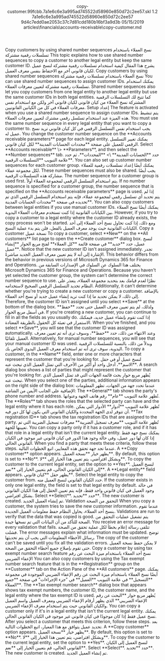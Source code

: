 <?xml version="1.0" encoding="UTF-8"?>
<xliff xmlns:logoport="urn:logoport:xliffeditor:xliff-extras:1.0" xmlns:tilt="urn:logoport:xliffeditor:tilt-non-translatables:1.0" xmlns:xsi="http://www.w3.org/2001/XMLSchema-instance" xmlns="urn:oasis:names:tc:xliff:document:1.2" xmlns:xliffext="urn:microsoft:content:schema:xliffextensions" version="1.2" xsi:schemaLocation="urn:oasis:names:tc:xliff:document:1.2 xliff-core-1.2-transitional.xsd">
  <file datatype="xml" source-language="en-US" original="copy-customer.md" target-language="ar-SA">
    <header>
      <tool tool-company="Microsoft" tool-version="1.0-7889195" tool-name="mdxliff" tool-id="mdxliff"/>
      <xliffext:skl_file_name>copy-customer.99fcbb.7a1e6c6e3a995ad745522d58960e850d72c2ee57.skl</xliffext:skl_file_name>
      <xliffext:version>1.2</xliffext:version>
      <xliffext:ms.openlocfilehash>7a1e6c6e3a995ad745522d58960e850d72c2ee57</xliffext:ms.openlocfilehash>
      <xliffext:ms.sourcegitcommit>9d4c7edd0ae2053c37c7d81cdd180b16bf3a9d3b</xliffext:ms.sourcegitcommit>
      <xliffext:ms.lasthandoff>05/15/2019</xliffext:ms.lasthandoff>
      <xliffext:ms.openlocfilepath>articles\financials\accounts-receivable\copy-customer.md</xliffext:ms.openlocfilepath>
    </header>
    <body>
      <group extype="content" id="content">
        <trans-unit xml:space="preserve" translate="yes" id="101" restype="x-metadata">
          <source>Copy customers by using shared number sequences</source>
        <target logoport:matchpercent="101" state="translated" state-qualifier="leveraged-tm">نسخ العملاء باستخدام تسلسلات رقمية مشتركة</target></trans-unit>
        <trans-unit xml:space="preserve" translate="yes" id="102" restype="x-metadata">
          <source>This topic explains how to use shared number sequences to copy a customer to another legal entity but keep the same customer ID.</source>
        <target logoport:matchpercent="101" state="translated" state-qualifier="leveraged-tm">يشرح هذا المقال كيفية استخدام تسلسلات رقمية مشتركة لنسخ عميل لكيان قانوني آخر مع الاحتفاظ بنفس معرف العميل.</target></trans-unit>
        <trans-unit xml:space="preserve" translate="yes" id="103">
          <source>Copy customers by using shared number sequences</source>
        <target logoport:matchpercent="101" state="translated" state-qualifier="leveraged-tm">نسخ العملاء باستخدام تسلسلات رقمية مشتركة</target></trans-unit>
        <trans-unit xml:space="preserve" translate="yes" id="104">
          <source>You can use shared number sequences to assign customer IDs.</source>
        <target logoport:matchpercent="101" state="translated" state-qualifier="leveraged-tm">يمكنك استخدام تسلسلات رقمية مشتركة لتعيين معرفات العملاء.</target></trans-unit>
        <trans-unit xml:space="preserve" translate="yes" id="105">
          <source>Shared number sequences also let you copy customers from one legal entity to another legal entity but use the same customer IDs in both legal entities.</source>
        <target logoport:matchpercent="101" state="translated" state-qualifier="leveraged-tm">كما تتيح لك التسلسلات الرقمية المشتركة نسخ العملاء من كيان قانوني لكيان قانوني آخر ولكن مع استخدام نفس معرفات العملاء في كل من الكيانين القانونيين.</target></trans-unit>
        <trans-unit xml:space="preserve" translate="yes" id="106">
          <source>Setup</source>
        <target logoport:matchpercent="101" state="translated" state-qualifier="leveraged-tm">إعداد</target></trans-unit>
        <trans-unit xml:space="preserve" translate="yes" id="107">
          <source>The feature is activated when you use a shared number sequence to assign customer IDs.</source>
        <target logoport:matchpercent="101" state="translated" state-qualifier="leveraged-tm">يتم تنشيط هذه الميزة عند استخدام تسلسل رقمي مشترك لتعيين معرفات العملاء.</target></trans-unit>
        <trans-unit xml:space="preserve" translate="yes" id="108">
          <source>You must use the same number sequence in every legal entity that you want to copy a customer to.</source>
        <target logoport:matchpercent="101" state="translated" state-qualifier="leveraged-tm">يجب استخدام نفس التسلسل الرقمي في كل كيان قانوني تريد نسخ عميل له.</target></trans-unit>
        <trans-unit xml:space="preserve" translate="yes" id="109">
          <source>You change the customer number sequence on the <bpt id="p1">**</bpt>Accounts receivable parameters<ept id="p1">**</ept> page for each legal entity.</source>
        <target logoport:matchpercent="101" state="translated" state-qualifier="leveraged-tm">يمكنك تغيير التسلسل الرقمي للعميل على صفحة <bpt id="p1">**</bpt>محددات الحسابات المدينة<ept id="p1">**</ept> لكل كيان قانوني.</target></trans-unit>
        <trans-unit xml:space="preserve" translate="yes" id="110">
          <source>Select <bpt id="p1">**</bpt>Accounts receivable<ept id="p1">**</ept> <ph id="ph1">\&gt;</ph> <bpt id="p2">**</bpt>Parameters<ept id="p2">**</ept>, and then select the <bpt id="p3">**</bpt>Number sequences<ept id="p3">**</ept> tab.</source>
        <target logoport:matchpercent="101" state="translated" state-qualifier="leveraged-tm">حدد <bpt id="p1">**</bpt>الحسابات المدينة<ept id="p1">**</ept> <ph id="ph1">\&gt;</ph> <bpt id="p2">**</bpt>المحددات<ept id="p2">**</ept>، ثم حدد علامة التبويب <bpt id="p3">**</bpt>التسلسلات الرقمية<ept id="p3">**</ept>.</target></trans-unit>
        <trans-unit xml:space="preserve" translate="yes" id="111">
          <source>You can also set up customer number sequences for each customer group.</source>
        <target logoport:matchpercent="101" state="translated" state-qualifier="leveraged-tm">يمكنك أيضًا إعداد تسلسلات رقمية للعملاء لكل مجموعة عملاء.</target></trans-unit>
        <trans-unit xml:space="preserve" translate="yes" id="112">
          <source>These number sequences must also be shared.</source>
        <target logoport:matchpercent="101" state="translated" state-qualifier="leveraged-tm">يجب أيضًا مشاركة هذه التسلسلات الرقمية.</target></trans-unit>
        <trans-unit xml:space="preserve" translate="yes" id="113">
          <source>The number sequence for a customer group is used first.</source>
        <target logoport:matchpercent="101" state="translated" state-qualifier="leveraged-tm">يتم استخدام التسلسل الرقمي لمجموعة العملاء أولاً.</target></trans-unit>
        <trans-unit xml:space="preserve" translate="yes" id="114">
          <source>If no number sequence is specified for a customer group, the number sequence that is specified on the <bpt id="p1">**</bpt>Accounts receivable parameters<ept id="p1">**</ept> page is used.</source>
        <target logoport:matchpercent="101" state="translated" state-qualifier="leveraged-tm">إذا لم يتم تحديد أي تسلسل رقمي لمجموعة عملاء، فإنه يتم استخدام التسلسل الرقمي الذي تم تحديده في صفحة <bpt id="p1">**</bpt>محددات الحسابات المدينة<ept id="p1">**</ept>.</target></trans-unit>
        <trans-unit xml:space="preserve" translate="yes" id="115">
          <source>You can also copy customers between legal entities if you use manual customer IDs.</source>
        <target logoport:matchpercent="101" state="translated" state-qualifier="leveraged-tm">يمكنك أيضًا نسخ العملاء بين الكيانات القانونية إذا كنت تستخدم معرفات العملاء اليدوية.</target></trans-unit>
        <trans-unit xml:space="preserve" translate="yes" id="116">
          <source>However, if you try to copy a customer to a legal entity where the customer ID already exists, the copy process won't be started.</source>
        <target logoport:matchpercent="101" state="translated" state-qualifier="leveraged-tm">ومع ذلك، إذا كنت تحاول نسخ أحد العملاء إلى أحد الكيانات القانونية حيث يوجد معرف العميل بالفعل، فلن يتم بدء عملية النسخ.</target></trans-unit>
        <trans-unit xml:space="preserve" translate="yes" id="117">
          <source>Copy a customer</source>
        <target logoport:matchpercent="101" state="translated" state-qualifier="leveraged-tm">نسخة عميل</target></trans-unit>
        <trans-unit xml:space="preserve" translate="yes" id="118">
          <source>To copy a customer, select <bpt id="p1">**</bpt>New<ept id="p1">**</ept> on the <bpt id="p2">**</bpt>All customers<ept id="p2">**</ept> list page to open the <bpt id="p3">**</bpt>Create customer<ept id="p3">**</ept> dialog box.</source>
        <target logoport:matchpercent="101" state="translated" state-qualifier="leveraged-tm">لنسخ عميل، حدد <bpt id="p1">**</bpt>جديد<ept id="p1">**</ept> في صفحة قائمة <bpt id="p2">**</bpt>كل العملاء<ept id="p2">**</ept> لفتح مربع الحوار <bpt id="p3">**</bpt>إنشاء عميل<ept id="p3">**</ept>.</target></trans-unit>
        <trans-unit xml:space="preserve" translate="yes" id="119">
          <source>Notice that the new customer ID isn't assigned immediately.</source>
        <target logoport:matchpercent="101" state="translated" state-qualifier="leveraged-tm">تجدر الإشارة إلى أنه لا يتم تعيين معرف العميل الجديد مباشرةً.</target></trans-unit>
        <trans-unit xml:space="preserve" translate="yes" id="120">
          <source>This behavior differs from the behavior in previous versions of Microsoft Dynamics 365 for Finance and Operations.</source>
        <target logoport:matchpercent="101" state="translated" state-qualifier="leveraged-tm">يختلف هذا السلوك عن السلوك في الإصدارات السابقة من Microsoft Dynamics 365 for Finance and Operations.</target></trans-unit>
        <trans-unit xml:space="preserve" translate="yes" id="121">
          <source>Because you haven't yet selected the customer group, the system can't determine the correct number sequence to use.</source>
        <target logoport:matchpercent="101" state="translated" state-qualifier="leveraged-tm">نظرًا لعدم قيامك بعد بتحديد مجموعة العملاء، يتعذر على النظام تحديد التسلسل الرقمي الصحيح لاستخدامه.</target></trans-unit>
        <trans-unit xml:space="preserve" translate="yes" id="122">
          <source>Additionally, it can't determine whether you're trying to create a new customer or copy a customer.</source>
        <target logoport:matchpercent="101" state="translated" state-qualifier="leveraged-tm">بالإضافة إلى ذلك، لا يمكن تحديد ما إذا كنت تريد إنشاء عميل جديد أو نسخ أحد العملاء.</target></trans-unit>
        <trans-unit xml:space="preserve" translate="yes" id="123">
          <source>Therefore, the customer ID isn't assigned until you select <bpt id="p1">**</bpt>Save<ept id="p1">**</ept> at the bottom of the dialog box.</source>
        <target logoport:matchpercent="101" state="translated" state-qualifier="leveraged-tm">ولذلك، لم يتم تعيين معرف العميل حتى تحدد <bpt id="p1">**</bpt>حفظ<ept id="p1">**</ept> في أسفل مربع الحوار.</target></trans-unit>
        <trans-unit xml:space="preserve" translate="yes" id="124">
          <source>If you're creating a new customer, you can continue to fill in all the fields as you usually do.</source>
        <target logoport:matchpercent="101" state="translated" state-qualifier="leveraged-tm">إذا كنت تقوم بإنشاء عميل جديد، فيمكنك الاستمرار في تعبئة كل الحقول بالطريقة المعتادة.</target></trans-unit>
        <trans-unit xml:space="preserve" translate="yes" id="125">
          <source>When you've finished, and you select <bpt id="p1">**</bpt>Save<ept id="p1">**</ept>, you will see that the customer ID was assigned automatically.</source>
        <target logoport:matchpercent="101" state="translated" state-qualifier="leveraged-tm">وعند الانتهاء من ذلك، حدد <bpt id="p1">**</bpt>حفظ<ept id="p1">**</ept>، وسوف ترى أنه تم تعيين معرف العميل تلقائيًا.</target></trans-unit>
        <trans-unit xml:space="preserve" translate="yes" id="126">
          <source>Alternatively, for manual number sequences, you will see that your manual customer ID was used.</source>
        <target logoport:matchpercent="101" state="translated" state-qualifier="leveraged-tm">وبدلاً من ذلك، بالنسبة للتسلسلات الرقمية اليدوية، سوف ترى أنه تم استخدام معرف العميل اليدوي الخاص بك.</target></trans-unit>
        <trans-unit xml:space="preserve" translate="yes" id="127">
          <source>To copy a customer, in the <bpt id="p1">**</bpt>Name<ept id="p1">**</ept> field, enter one or more characters that represent the customer that you're looking for.</source>
        <target logoport:matchpercent="101" state="translated" state-qualifier="leveraged-tm">لنسخ عميل أو في حقل <bpt id="p1">**</bpt>الاسم<ept id="p1">**</ept>، أدخل واحد أو أكثر من الأحرف التي تمثل العميل الذي تبحث عنه.</target></trans-unit>
        <trans-unit xml:space="preserve" translate="yes" id="128">
          <source>A search dialog box shows a list of parties that might represent the customer that you're looking for.</source>
        <target logoport:matchpercent="101" state="translated" state-qualifier="leveraged-tm">يُظهر مربع حوار بحث قائمة الجهات التي قد تمثل العميل الذي تبحث عنه.</target></trans-unit>
        <trans-unit xml:space="preserve" translate="yes" id="129">
          <source>When you select one of the parties, additional information appears on the right side of the dialog box:</source>
        <target logoport:matchpercent="101" state="translated" state-qualifier="leveraged-tm">عندما تحدد جهة من الجهات، تظهر المعلومات الإضافية على الجانب الأيمن من الشاشة:</target></trans-unit>
        <trans-unit xml:space="preserve" translate="yes" id="130">
          <source>The <bpt id="p1">**</bpt>General<ept id="p1">**</ept> tab shows the party's phone number and address.</source>
        <target logoport:matchpercent="101" state="translated" state-qualifier="leveraged-tm">تُظهر علامة التبويب <bpt id="p1">**</bpt>عام<ept id="p1">**</ept> رقم هاتف الجهة وعنوانها.</target></trans-unit>
        <trans-unit xml:space="preserve" translate="yes" id="131">
          <source>The <bpt id="p1">**</bpt>Roles<ept id="p1">**</ept> tab shows the roles that the selected party can have and the legal entity where it has each role.</source>
        <target logoport:matchpercent="101" state="translated" state-qualifier="leveraged-tm">تُظهر علامة التبويب <bpt id="p1">**</bpt>أدوار<ept id="p1">**</ept> الأدوار التي يمكن أن تتوفر لدى الجهة المحددة والكيان القانوني التي يكون لها كل دور فيه.</target></trans-unit>
        <trans-unit xml:space="preserve" translate="yes" id="132">
          <source><bpt id="p1">**</bpt>Tax registration ID<ept id="p1">**</ept> tab shows the tax registration IDs that are assigned to the party.</source>
        <target logoport:matchpercent="101" state="translated" state-qualifier="leveraged-tm">تُظهر علامة التبويب <bpt id="p1">**</bpt>معرف تسجيل الضريبة<ept id="p1">**</ept> معرفات تسجيل الضريبة التي تم تعيينها للجهة.</target></trans-unit>
        <trans-unit xml:space="preserve" translate="yes" id="133">
          <source>You can copy a party only if it has a customer role, and if it has that role in a legal entity that isn't the current legal entity.</source>
        <target logoport:matchpercent="101" state="translated" state-qualifier="leveraged-tm">يمكنك نسخ جهة فقط إذا كان لها دور عميل، وفي حالة وجود هذا الدور في كيان قانوني غير موجود في الكيان القانوني الحالي.</target></trans-unit>
        <trans-unit xml:space="preserve" translate="yes" id="134">
          <source>When you find a party that meets these criteria, follow these steps.</source>
        <target logoport:matchpercent="101" state="translated" state-qualifier="leveraged-tm">عندما تجد جهة تحقق هذه المعايير، اتبع الخطوات التالية.</target></trans-unit>
        <trans-unit xml:space="preserve" translate="yes" id="135">
          <source>A <bpt id="p1">**</bpt>Copy customer<ept id="p1">**</ept> option appears.</source>
        <target logoport:matchpercent="101" state="translated" state-qualifier="leveraged-tm">يظهر خيار <bpt id="p1">**</bpt>نسخة العميل<ept id="p1">**</ept>.</target></trans-unit>
        <trans-unit xml:space="preserve" translate="yes" id="136">
          <source>By default, this option is set to <bpt id="p1">**</bpt>No<ept id="p1">**</ept>.</source>
        <target logoport:matchpercent="101" state="translated" state-qualifier="leveraged-tm">وبشكل افتراضي، يتم تعيين هذا الخيار إلى <bpt id="p1">**</bpt>لا<ept id="p1">**</ept>.</target></trans-unit>
        <trans-unit xml:space="preserve" translate="yes" id="137">
          <source>To copy the customer to the current legal entity, set the option to <bpt id="p1">**</bpt>Yes<ept id="p1">**</ept>.</source>
        <target logoport:matchpercent="101" state="translated" state-qualifier="leveraged-tm">لنسخ العميل إلى الكيان القانوني الحالي، قم بتعيين الخيار إلى <bpt id="p1">**</bpt>نعم<ept id="p1">**</ept>.</target></trans-unit>
        <trans-unit xml:space="preserve" translate="yes" id="138">
          <source>A <bpt id="p1">**</bpt>Legal entity<ept id="p1">**</ept> field appears.</source>
        <target logoport:matchpercent="101" state="translated" state-qualifier="leveraged-tm">يظهر حقل <bpt id="p1">**</bpt>كيان قانوني<ept id="p1">**</ept>.</target></trans-unit>
        <trans-unit xml:space="preserve" translate="yes" id="139">
          <source>Select the legal entity to copy the customer from.</source>
        <target logoport:matchpercent="101" state="translated" state-qualifier="leveraged-tm">حدد الكيان القانوني لنسخ العميل منه.</target></trans-unit>
        <trans-unit xml:space="preserve" translate="yes" id="140">
          <source>If the customer exists in only one legal entity, the field is set to that legal entity by default.</source>
        <target logoport:matchpercent="101" state="translated" state-qualifier="leveraged-tm">في حالة وجود العميل في كيان قانوني واحد فقط، فإنه يتم تعيين الحقل إلى هذا الكيان القانوني بشكل افتراضي.</target></trans-unit>
        <trans-unit xml:space="preserve" translate="yes" id="141">
          <source>Select <bpt id="p1">**</bpt>Select<ept id="p1">**</ept>.</source>
        <target logoport:matchpercent="101" state="translated" state-qualifier="leveraged-tm">حدد <bpt id="p1">**</bpt>تحديد<ept id="p1">**</ept>.</target></trans-unit>
        <trans-unit xml:space="preserve" translate="yes" id="142">
          <source>The new customer is created.</source>
        <target logoport:matchpercent="101" state="translated" state-qualifier="leveraged-tm">تم إنشاء العميل الجديد.</target></trans-unit>
        <trans-unit xml:space="preserve" translate="yes" id="143">
          <source>Validation</source>
        <target logoport:matchpercent="101" state="translated" state-qualifier="leveraged-tm">التحقق من الصحة</target></trans-unit>
        <trans-unit xml:space="preserve" translate="yes" id="144">
          <source>When you copy a customer, the system tries to save the new customer information.</source>
        <target logoport:matchpercent="101" state="translated" state-qualifier="leveraged-tm">عندما تقوم بنسخ أحد العملاء، يحاول النظام حفظ معلومات العميل الجديدة.</target></trans-unit>
        <trans-unit xml:space="preserve" translate="yes" id="145">
          <source>Validations are run to verify that the data that was copied is good.</source>
        <target logoport:matchpercent="101" state="translated" state-qualifier="leveraged-tm">يتم تشغيل عمليات التحقق من الصحة للتأكد من أن البيانات التي تم نسخها جيدة.</target></trans-unit>
        <trans-unit xml:space="preserve" translate="yes" id="146">
          <source>You receive an error message for every validation that fails.</source>
        <target logoport:matchpercent="101" state="translated" state-qualifier="leveraged-tm">تتلقى رسالة إعلام بخطأ لكل عملية تحقق من الصحة فشلت.</target></trans-unit>
        <trans-unit xml:space="preserve" translate="yes" id="147">
          <source>The error messages explain what information must be updated.</source>
        <target logoport:matchpercent="101" state="translated" state-qualifier="leveraged-tm">توضح رسائل الأخطاء المعلومات التي يجب أن يتم تحديثها.</target></trans-unit>
        <trans-unit xml:space="preserve" translate="yes" id="148">
          <source>The copy of the customer can't be saved until you fix all the validation errors.</source>
        <target logoport:matchpercent="101" state="translated" state-qualifier="leveraged-tm">لا يمكن حفظ نسخة العميل حتى تقوم بإصلاح جميع أخطاء التحقق من الصحة.</target></trans-unit>
        <trans-unit xml:space="preserve" translate="yes" id="149">
          <source>Copy a customer by using tax exempt number search feature</source>
        <target logoport:matchpercent="101" state="translated" state-qualifier="leveraged-tm">نسخ أحد العملاء باستخدام ميزة البحث عن رقم الإعفاء الضريبي</target></trans-unit>
        <trans-unit xml:space="preserve" translate="yes" id="150">
          <source>You can also copy customers by using the Tax exempt number search feature that is in the <bpt id="p1">**</bpt>Registration<ept id="p1">**</ept> group on the <bpt id="p2">**</bpt>Customer<ept id="p2">**</ept> tab on the Action Pane of the <bpt id="p3">**</bpt>All customers<ept id="p3">**</ept> page.</source>
        <target logoport:matchpercent="101" state="translated" state-qualifier="leveraged-tm">يمكنك أيضًا نسخ العملاء باستخدام ميزة البحث عن رقم الإعفاء الضريبي الموجودة في مجموعة <bpt id="p1">**</bpt>التسجيل<ept id="p1">**</ept> في علامة التبويب <bpt id="p2">**</bpt>العميل<ept id="p2">**</ept> في "جزء الإجراءات" في صفحة <bpt id="p3">**</bpt>جميع العملاء<ept id="p3">**</ept>.</target></trans-unit>
        <trans-unit xml:space="preserve" translate="yes" id="151">
          <source>The <bpt id="p1">**</bpt>Tax exempt number search<ept id="p1">**</ept> dialog box that appears shows tax exempt numbers, the customer ID, the customer name, and the legal entity where the tax exempt ID is used.</source>
        <target logoport:matchpercent="101" state="translated" state-qualifier="leveraged-tm">يُظهر مربع حوار <bpt id="p1">**</bpt>البحث عن رقم الإعفاء الضريبي<ept id="p1">**</ept> الذي يظهر أرقام الإعفاء الضريبي ومعرف العميل واسم العميل والكيان القانوني حيث يتم استخدام معرف الإعفاء الضريبي.</target></trans-unit>
        <trans-unit xml:space="preserve" translate="yes" id="152">
          <source>You can copy a customer only if it's in a legal entity that isn't the current legal entity.</source>
        <target logoport:matchpercent="101" state="translated" state-qualifier="leveraged-tm">يمكنك نسخ عميل فقط إذا كان موجودًا في كيان قانوني غير موجود في الكيان القانوني الحالي.</target></trans-unit>
        <trans-unit xml:space="preserve" translate="yes" id="153">
          <source>After you select a customer that meets this criterion, follow these steps.</source>
        <target logoport:matchpercent="101" state="translated" state-qualifier="leveraged-tm">بعد تحديد عميل يتوافق مع هذا المعيار، اتبع الخطوات التالية.</target></trans-unit>
        <trans-unit xml:space="preserve" translate="yes" id="154">
          <source>A <bpt id="p1">**</bpt>Copy customer<ept id="p1">**</ept> option appears.</source>
        <target logoport:matchpercent="101" state="translated" state-qualifier="leveraged-tm">يظهر خيار <bpt id="p1">**</bpt>نسخة العميل<ept id="p1">**</ept>.</target></trans-unit>
        <trans-unit xml:space="preserve" translate="yes" id="155">
          <source>By default, this option is set to <bpt id="p1">**</bpt>No<ept id="p1">**</ept>.</source>
        <target logoport:matchpercent="101" state="translated" state-qualifier="leveraged-tm">وبشكل افتراضي، يتم تعيين هذا الخيار إلى <bpt id="p1">**</bpt>لا<ept id="p1">**</ept>.</target></trans-unit>
        <trans-unit xml:space="preserve" translate="yes" id="156">
          <source>To copy the customer to the current legal entity, set the option to <bpt id="p1">**</bpt>Yes<ept id="p1">**</ept>.</source>
        <target logoport:matchpercent="101" state="translated" state-qualifier="leveraged-tm">لنسخ العميل إلى الكيان القانوني الحالي، قم بتعيين الخيار إلى <bpt id="p1">**</bpt>نعم<ept id="p1">**</ept>.</target></trans-unit>
        <trans-unit xml:space="preserve" translate="yes" id="157">
          <source>Select <bpt id="p1">**</bpt>Select<ept id="p1">**</ept>.</source>
        <target logoport:matchpercent="101" state="translated" state-qualifier="leveraged-tm">حدد <bpt id="p1">**</bpt>تحديد<ept id="p1">**</ept>.</target></trans-unit>
        <trans-unit xml:space="preserve" translate="yes" id="158">
          <source>The new customer is created.</source>
        <target logoport:matchpercent="101" state="translated" state-qualifier="leveraged-tm">تم إنشاء العميل الجديد.</target></trans-unit>
      </group>
    </body>
  </file>
</xliff>